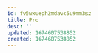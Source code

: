 ```yaml
---
id: fv5wxueph2mdavc5u9mm3sz
title: Pro
desc: ''
updated: 1674607538852
created: 1674607538852
---
```

